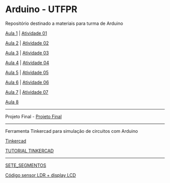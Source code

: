 # Arduino - UTFPR
Repositório destinado a materiais para turma de Arduino

[Aula 1](https://www.canva.com/design/DAFhNiQDDOE/pfmKNlMW3IXkBVlJo_YNuA/edit?utm_content=DAFhNiQDDOE&utm_campaign=designshare&utm_medium=link2&utm_source=sharebutton) | 
[Atividade 01](https://docs.google.com/forms/d/e/1FAIpQLSeOqIOGq3RzuwAZrkqksWFCWx7pqI7zznD4vN0r7p28kU5-lw/viewform)


[Aula 2](https://www.canva.com/design/DAFhbu3REOA/kWUzy91jrMvNd8eRylOYwQ/edit?utm_content=DAFhbu3REOA&utm_campaign=designshare&utm_medium=link2&utm_source=sharebutton) | 
[Atividade 02](https://docs.google.com/forms/d/e/1FAIpQLSdAgIVdRWeXtQC_9efMGKSKBCA0PL2k53CEh0FUd3WW99Qzsg/viewform)


[Aula 3](https://www.canva.com/design/DAFiD2-qZlU/ZqbQq-HR6W7NgTQ8BaxhKQ/edit?utm_content=DAFiD2-qZlU&utm_campaign=designshare&utm_medium=link2&utm_source=sharebutton) |
[Atividade 03](https://docs.google.com/forms/d/1IwKN9KOZAs-PPbmYAtq-ij1tVW4eivsdB6RJFkZKS4U/viewform?edit_requested=true)


[Aula 4](https://www.canva.com/design/DAFiWTl-b8Y/UvZ0QlPPDwJPLH0DrlJCDg/edit?utm_content=DAFiWTl-b8Y&utm_campaign=designshare&utm_medium=link2&utm_source=sharebutton) |
[Atividade 04](https://docs.google.com/forms/d/e/1FAIpQLSfF_dvTuUz4HcRepupC1cxftr-VKkPRzky0kEWrM1Z7uEVzoA/viewform?usp=sf_link)

[Aula 5](https://www.canva.com/design/DAFiw2R8cYA/Ik-owdicMcYkVjGVWAnBwQ/edit?utm_content=DAFiw2R8cYA&utm_campaign=designshare&utm_medium=link2&utm_source=sharebutton) |
[Atividade 05](https://docs.google.com/forms/d/e/1FAIpQLSfjWkJ7H0Gfgt7vQvClCFWcgicvYr-RIcdwoULGcl2DLg-g3g/viewform?usp=sf_link)

[Aula 6](https://www.canva.com/design/DAFkCfDaRFA/1WL-l8SUZ0VmxFCVz-pvjw/edit?utm_content=DAFkCfDaRFA&utm_campaign=designshare&utm_medium=link2&utm_source=sharebutton) |
[Atividade 06](https://docs.google.com/forms/d/e/1FAIpQLSfEaVf-5ZgLxAk80KsYs7-xq1nk98Lw_E8YPTXjmOVhBMIqdg/viewform?usp=sf_link)

[Aula 7](https://www.canva.com/design/DAFkE-E-WiQ/8kPoTxnhOW6WaLXYgmDpEQ/edit?utm_content=DAFkE-E-WiQ&utm_campaign=designshare&utm_medium=link2&utm_source=sharebutton) |
[Atividade 07](https://docs.google.com/forms/d/e/1FAIpQLSeWYL1BCyGkDsxtZYTS6Tccvsldg_73Tp_6sygg8Q9dMmg1GQ/viewform?usp=sf_link)

[Aula 8](https://www.canva.com/design/DAFmr7-hcwA/eXASynumi0c7BtkDNsmCnQ/view?utm_content=DAFmr7-hcwA&utm_campaign=designshare&utm_medium=link&utm_source=publishsharelink)
___________
Projeto Final - [Projeto Final](https://www.canva.com/design/DAFnJZoWn-o/ZJH_87TlZIfD35lznOjwLg/view?utm_content=DAFnJZoWn-o&utm_campaign=designshare&utm_medium=link&utm_source=publishsharelink)

___________
Ferramenta Tinkercad para simulação de circuitos com Arduino

[Tinkercad](https://www.tinkercad.com)


[TUTORIAL TINKERCAD](https://docs.google.com/document/d/1I7PlfpPWVy6Y4VeImEaUasOmkbiJH5Vc2hdiBdDl_28/edit?usp=sharing)

___________
[SETE_SEGMENTOS](https://docs.google.com/document/d/1Kqrjt40f0YxdS4gqzsHhwgvUWOcqVeXrE9bU2YgmYC4/edit?usp=sharing)

[Código sensor LDR + display LCD](https://docs.google.com/document/d/1FJJc-Xd22jdOhmGsV325s7wdYgDMCBsFd8UQW91YSwg/edit?usp=sharing)


